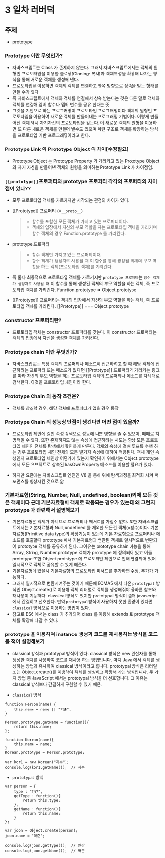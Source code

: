 # 3 일차 러버덕

## 주제

- prototype

### Prototype 이란 무엇인가?

- 자바스크립트는 Class 가 존재하지 않는다. 그래서 자바스크립트에서는 객체의 원형인 프로토타입을 이용한 클로닝(Cloning: 복사)과 객체특성을 확장해 나가는 방식을 통해 새로운 객체를 생성해 낸다.
- 프로토타입을 이용하면 객체와 객체를 연결하고 한쪽 방향으로 상속을 받는 형태를 만들 수가 있다
- 즉 자바스크립트에서 객체와 객체를 연결해서 상속 받는다는 것은 다른 말로 객체와 객체를 연결해 멤버 함수나 멤버 변수를 공유 한다는 뜻
- 그것을 기반으로 하는 프로그래밍이 프로토타입 프로그래밍이다 객체의 원형인 프로토타입을 이용하여 새로운 객체를 만들어내는 프로그래밍 기법이다. 이렇게 만들어진 객체 역시 자기자신의 프로토타입을 갖는다. 이 새로운 객체의 원형을 이용하면 또 다른 새로운 객체를 만들어 낼수도 있으며 이런 구조로 객체를 확장하는 방식을 프로토타입 기반 프로그래밍이라고 한다.

### Prototype Link 와 Prototype Object 의 차이[수정필요]

- Prototype Object 는 Prototype Property 가 가리키고 있는 Prototype Object 와 자기 자신을 만들어낸 객체의 원형을 의미하는 Prototype Link 가 차이점임.

### `[[prototype]]`프로퍼티와 prototype 프로퍼티 각각의 프로퍼티의 차이점이 있나??

- 모두 프로토타입 객체를 가르키지만 시작되는 관점의 차이가 있다.

- [[Prototype]] 프로퍼티 (=`__proto__`)

  > - 함수를 포함한 모든 객체가 가지고 있는 프로퍼티이다.
  > - 객체의 입장에서 자신의 부모 역할을 하는 프로토타입 객체을 가리키며 함수 객체의 경우 Function.prototype 를 가리킨다.

- prototype 프로퍼티

  > - 함수 객체만 가지고 있는 프로퍼티이다.
  > - 함수 객체가 생성자로 사용될 때 이 함수를 통해 생성될 객체의 부모 역할을 하는 객체(프로토타입 객체)를 가리킨다.

- 즉 둘다 최종적으로 프로토타입 객체를 가르키지만 `prototype 프로퍼티`는 `함수 객체가 생성자로 사용될 때` 이 함수를 통해 생성된 객체의 부모 역할을 하는 객체, 즉 프로토타입 객체를 가리킨다. Function.prototype => Object.prototype
- [[Prototype]] 프로퍼티는 객체의 입장에서 자신의 부모 역할을 하는 객체, 즉 프로토타입 객체를 가리킨다. [[Prototype]] === Object.prototype

### constructor 프로퍼티란?

- 프로토타입 객체는 constructor 프로퍼티를 갖는다. 이 constructor 프로퍼티는 객체의 입장에서 자신을 생성한 객체를 가리킨다.

### Prototype chain 이란 무엇인가?

- 자바스크립트는 특정 객체의 프로퍼티나 메소드에 접근하려고 할 때 해당 객체에 접근하려는 프로퍼티 또는 메소드가 없다면 [[Prototype]] 프로퍼티가 가리키는 링크를 따라 자신의 부모 역할을 하는 프로토타입 객체의 프로퍼티나 메소드를 차례대로 검색한다. 이것을 프로토타입 체인이라 한다.

### Prototype Chain 의 동작 조건은?

- 객체를 참조할 경우, 해당 객체에 프로퍼티가 없을 경우 동작

### Prototype Chain 의 성능상 단점이 생긴다면 어떤 점이 있을까?

- 프로토타입 체인에 걸친 속성 검색으로 성능에 나쁜 영향을 줄 수 있으며, 때때로 치명적일 수 있다. 또한 존재하지도 않는 속성에 접근하려는 시도는 항상 모든 프로토타입 체인인 전체를 탐색해서 확인하게 만든다. 객체의 속성에 걸쳐 루프를 수행 하는 경우 프로토타입 체인 전체의 모든 열거자 속성에 대하여 적용된다. 객체 개인 속성인지 프로토타입 체인상 어딘가에 있는지 확인하기 위해서는 Object.prototype 에서 모든 오브젝트로 상속된 hasOwnProperty 메소드를 이용할 필요가 있다.

- 하지만 요즘에는 자바스크립트 엔진인 V8 을 통해 위에 탐색과정을 최적화 시켜 퍼포먼스를 향상시킨 것으로 앎

### 기본자료형(String, Number, Null, undefined, boolean)외에 모든 것은 객체이다 근데 기본자료형이 객체로 작동되는 경우가 있는데 왜 그런지 prototype 과 관련해서 설명해보기

- 기본자료형은 객체가 아니므로 프로퍼티나 메서드를 가질수 없다. 또한 자바스크립트에서는 기본자료형과 Null, undefined 를 제외한 모든건 객체(=함수)이다. 기본자료형(Primitive data type)의 확장기능이 있는데 기본 자료형으로 프로퍼티나 메소드를 호출할때 prototype 에서 기본자료형과 연관된 객체로 일시적으로 변환되어 prototype 객체를 공유하게 된다. 그이유는 prototype chain 기능을 통해 Array, String, Number.prototype 객체가 prototype 에 정의되어 있고 이들 prototype 또한 Object.prototype 에 프로토타입 체인으로 인해 연결되어 있어 일시적으로 객체로 공유할 수 있게 해준다.
- 기본자료형이 있을시 기본자료형의 프로토타입 메서드를 추가하면 수정, 추가가 가능하다.
- 그래서 일시적으로 변환시켜주는 것이기 때문에 ECMA5 에서 나온 `prototypal` 방식인 Obejct.create()로 이용해 객체 리터럴로 객체를 생성해줘야 올바른 참조와 재사용이 가능하다. classical 방식도 있지만 prototypal 방식이 좀더 javascript 에서 간결하고 선호한다. 만약 `prototypal`방식이 사용하지 못한 환경이 있다면 `classical` 방식으로 이용하는 방법이 있다.
- 참고로 ES6 에서는 class 가 추가되어 class 를 이용해 extends 로 prototype 객체를 확장해 나갈 수 있다.

### prototype 을 이용하여 instance 생성과 코드를 재사용하는 방식을 코드를 적어 설명해보기

- classical 방식과 prototypal 방식이 있다. classical 방식은 new 연산자를 통해 생성한 객체를 사용하여 코드를 재사용 하는 방법입니다. 마치 Java 에서 객체를 생성하는 방법과 유사하여 classical 방식이라고 합니다. prototypal 방식은 리터럴 또는 Object.create()를 이용하여 객체를 생성하고 확장해 가는 방식입니다. 두 가지 방법 중 JavaScript 에서는 prototypal 방식을 더 선호합니다. 그 이유는 classical 방식보다 간결하게 구현할 수 있기 때문.

- `classical` 방식

```
function Person(name) {  
    this.name = name || "혁준";
}

Person.prototype.getName = function(){  
    return this.name;
};

function Korean(name){  
    this.name = name;
}
Korean.prototype = Person.prototype;

var kor1 = new Korean("지수");  
console.log(kor1.getName());  // 지수  
```

- `prototypal` 방식

```
var person = {  
    type : "인간",
    getType : function(){
        return this.type;
    },
    getName : function(){
        return this.name;
    }
};

var joon = Object.create(person);  
joon.name = "혁준";

console.log(joon.getType());  // 인간  
console.log(joon.getName());  // 혁준  
```

